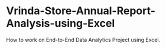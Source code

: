 # Vrinda-Store-Annual-Report-Analysis-using-Excel
How to work on End-to-End Data Analytics Project using Excel.
